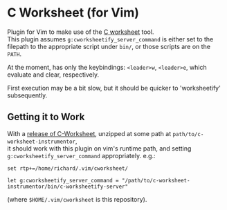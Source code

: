 # C Worksheet (for Vim)

Plugin for Vim to make use of the [C
worksheet](https://github.com/rgoulter/c-worksheet-instrumentor) tool.  
This plugin assumes `g:cworksheetify_server_command` is either set to the
filepath to the appropriate script under `bin/`, or those scripts are on the
`PATH`.

At the moment, has only the keybindings: `<leader>w`, `<leader>e`, which
evaluate and clear, respectively.

First execution may be a bit slow, but it should be quicker to 'worksheetify'
subsequently.

## Getting it to Work

With a [release of C-Worksheet](https://github.com/rgoulter/c-worksheet-instrumentor/releases),
unzipped at some path at `path/to/c-worksheet-instrumentor`,  
it should work with this plugin on vim's runtime path, and setting
`g:cworksheetify_server_command` appropriately. e.g.:

```
set rtp+=/home/richard/.vim/cworksheet/

let g:cworksheetify_server_command = "/path/to/c-worksheet-instrumentor/bin/c-worksheetify-server"
```

(where `$HOME/.vim/cworksheet` is this repository).
